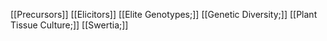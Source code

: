 [[Precursors]]
[[Elicitors]]
[[Elite Genotypes;]]
[[Genetic Diversity;]]
[[Plant Tissue Culture;]]
[[Swertia;]]
